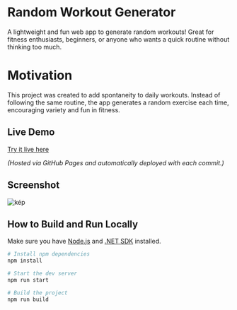 # Random Workout Generator

A lightweight and fun web app to generate random workouts! Great for fitness enthusiasts, beginners, or anyone who wants a quick routine without thinking too much.

# Motivation

This project was created to add spontaneity to daily workouts. Instead of following the same routine, the app generates a random exercise each time, encouraging variety and fun in fitness.

## Live Demo

[Try it live here](https://github.com/ihaszkaroly/RandomWorkoutGenerator.git)

*(Hosted via GitHub Pages and automatically deployed with each commit.)*

## Screenshot

![kép](https://github.com/user-attachments/assets/ac652db2-4596-4a5b-bfd7-e3769fb768e4)


## How to Build and Run Locally

Make sure you have [Node.js](https://nodejs.org/) and [.NET SDK](https://dotnet.microsoft.com/en-us/download) installed.

```bash
# Install npm dependencies
npm install

# Start the dev server
npm run start

# Build the project
npm run build
